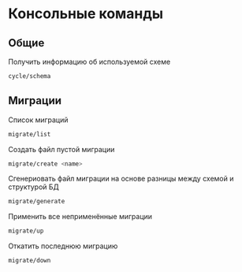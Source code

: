 # Консольные команды

## Общие

Получить информацию об используемой схеме
```bash
cycle/schema
```

## Миграции

Список миграций
```bash
migrate/list
```
Создать файл пустой миграции
```bash
migrate/create <name>
```
Сгенериовать файл миграции на основе разницы между схемой и структурой БД
```bash
migrate/generate
```
Применить все неприменённые миграции
```bash
migrate/up
```
Откатить последнюю миграцию
```bash
migrate/down
```
